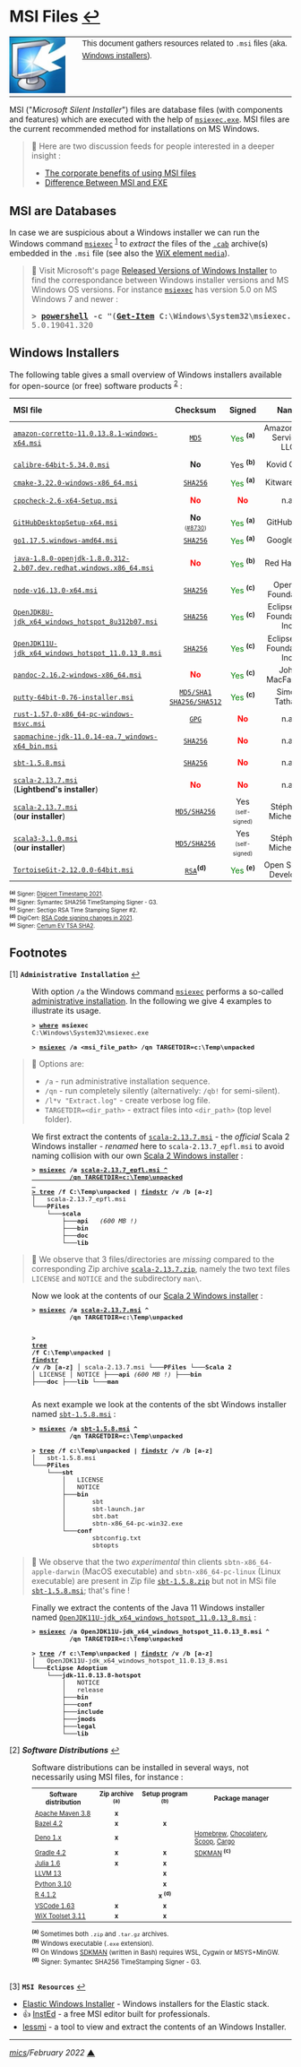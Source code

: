 # <span id="top">MSI Files</span> <span style="size:30%;"><a href="README.md">↩</a></span>

<table style="font-family:Helvetica,Arial;font-size:14px;line-height:1.6;">
  <tr>
  <td style="border:0;padding:0 10px 0 0;min-width:120px;"><a href="https://docs.microsoft.com/en-us/windows/win32/msi/windows-installer-development-tools" rel="external"><img src="./images/win-installer.png" width="100" alt=".msi files"/></a></td>
  <td style="border:0;padding:0;vertical-align:text-top;">This document gathers resources related to <code>.msi</code> files (aka. <a href="https://docs.microsoft.com/en-us/windows/win32/msi/windows-installer-development-tools" rel="external">Windows installers</a>).
  </td>
  </tr>
</table>

MSI ("*Microsoft Silent Installer*") files are database files (with components and features) which are executed with the help of [`msiexec.exe`][msiexec_cmd]. MSI files are the current recommended method for installations on MS Windows.

> **:mag_right:** Here are two discussion feeds for people interested in a deeper insight :
> - [The corporate benefits of using MSI files](https://serverfault.com/questions/11670/the-corporate-benefits-of-using-msi-files/274609)
> - [Difference Between MSI and EXE](https://askanydifference.com/difference-between-msi-and-exe/)


## <span id="databases">MSI are Databases</span>

In case we are suspicious about a Windows installer we can run the Windows command [`msiexec`](https://docs.microsoft.com/en-us/windows-server/administration/windows-commands/msiexec) <sup id="anchor_01"><a href="#footnote_01">1</a></sup> to *extract* the files of the <a href="https://en.wikipedia.org/wiki/Cabinet_(file_format)"><code>.cab</code></a> archive(s) embedded in the <code>.msi</code> file (see also the [WiX element `media`](https://wixtoolset.org/documentation/manual/v3/xsd/wix/media.html)).

> **:mag_right:** Visit Microsoft's page [Released Versions of Windows Installer](https://docs.microsoft.com/en-us/windows/win32/msi/released-versions-of-windows-installer) to find the correspondance between Windows installer versions and MS Windows OS versions. For instance [`msiexec`][msiexec_cmd] has version 5.0 on MS Windows 7 and newer :
> <pre>
> <b>&gt; <a href="https://docs.microsoft.com/en-us/powershell/module/microsoft.powershell.core/about/about_powershell_exe?view=powershell-5.1">powershell</a> -c "(<a href="https://docs.microsoft.com/en-us/powershell/module/microsoft.powershell.management/get-item?view=powershell-7.2">Get-Item</a> C:\Windows\System32\msiexec.exe).VersionInfo.ProductVersion"</b>
> 5.0.19041.320
> </pre>

## <span id="installers">Windows Installers</span>

The following table gives a small overview of Windows installers available for open-source (or free) software products <sup id="anchor_02"><a href="#footnote_02">2</a></sup> :

| MSI&nbsp;file  | Checksum | Signed | Name | Destination&nbsp;folder (<i>default</i>) |
|:---------------|:--------:|:------:|:----:|:-----------------------------------------|
| [`amazon-corretto-11.0.13.8.1-windows-x64.msi`](https://github.com/corretto/corretto-11/releases) | [`MD5`](https://github.com/corretto/corretto-11/releases) | <span style="color:green;">Yes</span> **<sup>(a)</sup>** | Amazon.com Services LLC | `C:\Program Files\Amazon Corretto\` |
| [`calibre-64bit-5.34.0.msi`](https://github.com/kovidgoyal/calibre/releases) | <b>No</b> | Yes **<sup>(b)</sup>**| Kovid Goyal | `C:\Program Files\Calibre2\` |
| [`cmake-3.22.0-windows-x86_64.msi`](https://cmake.org/download/) | [`SHA256`](https://cmake.org/download/) | <span style="color:green;">Yes</span> **<sup>(a)</sup>** | Kitware,&nbsp;Inc. | `C:\Program Files\CMake\` |
| [`cppcheck-2.6-x64-Setup.msi`](https://github.com/danmar/cppcheck/releases) | <span style="color:red;"><b>No</b></span> | <span style="color:red;"><b>No</b></span> | n.a. | `C:\Program Files\Cppcheck\` |
| [`GitHubDesktopSetup-x64.msi`](https://desktop.github.com/) | <b>No</b><br/><span style="font-size:70%;">([#8730](https://github.com/desktop/desktop/issues/8730))</span> | <span style="color:green;">Yes</span> **<sup>(a)</sup>** | GitHub,&nbsp;Inc. | `C:\Program Files(x86)\GitHubDesktop\` |
| [`go1.17.5.windows-amd64.msi`](https://go.dev/dl/#stable) | [`SHA256`](https://go.dev/dl/#stable) | <span style="color:green;">Yes</span> **<sup>(a)</sup>** | Google LLC | `C:\Program Files\Go\` |
| [`java-1.8.0-openjdk-1.8.0.312-2.b07.dev.redhat.windows.x86_64.msi`](https://developers.redhat.com/products/openjdk/download) | <span style="color:red;"><b>No</b></span> | <span style="color:green;">Yes</span> **<sup>(b)</sup>** | Red Hat, Inc. | `C:\Program Files\RedHat\java-1.8.0-openjdk-1.8.0.312-2` |
| [`node-v16.13.0-x64.msi`](https://nodejs.org/en/download/) | [`SHA256`](https://nodejs.org/en/download/) | <span style="color:green;">Yes</span> **<sup>(c)</sup>** | OpenJS Foundation | `C:\Program Files\nodejs\` |
| [`OpenJDK8U-jdk_x64_windows_hotspot_8u312b07.msi`](https://adoptium.net/archive.html?variant=openjdk8&jvmVariant=hotspot) | [`SHA256`](https://adoptopenjdk.net/archive.html?variant=openjdk8&jvmVariant=hotspot) | <span style="color:green;">Yes</span> **<sup>(c)</sup>** | Eclipse.org Foundation, Inc. | `C:\Program Files\Eclipse Adoptium\jdk-8.0.312.7-hotspot\` |
| [`OpenJDK11U-jdk_x64_windows_hotspot_11.0.13_8.msi`](https://adoptium.net/archive.html?variant=openjdk11&jvmVariant=hotspot) | [`SHA256`](https://adoptopenjdk.net/archive.html?variant=openjdk11&jvmVariant=hotspot) | <span style="color:green;">Yes</span> **<sup>(c)</sup>** | Eclipse.org Foundation, Inc. | `C:\Program Files\Eclipse Adoptium\jdk-11.0.13.8-hotspot\` |
| [`pandoc-2.16.2-windows-x86_64.msi`](https://pandoc.org/installing.html) | <span style="color:red;"><b>No</b></span> | <span style="color:green;">Yes</span> **<sup>(c)</sup>** | John MacFarlane | `C:\Program Files\Pandoc\` |
| [`putty-64bit-0.76-installer.msi`](https://www.chiark.greenend.org.uk/~sgtatham/putty/latest.html) | [`MD5/SHA1`](https://www.chiark.greenend.org.uk/~sgtatham/putty/latest.html#Checksum%20files)<br/>[`SHA256/SHA512`](https://www.chiark.greenend.org.uk/~sgtatham/putty/latest.html#Checksum%20files) | <span style="color:green;">Yes</span> **<sup>(c)</sup>** | Simon Tatham | `C:\Program Files\PuTTY\`|
| [`rust-1.57.0-x86_64-pc-windows-msvc.msi`](https://forge.rust-lang.org/infra/other-installation-methods.html#standalone-installers) | [`GPG`](https://forge.rust-lang.org/infra/other-installation-methods.html#standalone-installers) | <span style="color:red;"><b>No</b></span> | n.a. | `C:\Program Files\Rust stable MSVC 1.57\`|
| [`sapmachine-jdk-11.0.14-ea.7_windows-x64_bin.msi`](https://github.com/SAP/SapMachine/releases) | [`SHA256`](https://github.com/SAP/SapMachine/releases) | <span style="color:red;"><b>No</b></span> | n.a. | `C:\Program Files\SapMachine\JDK\11\` |
| [`sbt-1.5.8.msi`](https://github.com/sbt/sbt/releases/tag/v1.5.8) | [`SHA256`](https://github.com/sbt/sbt/releases/tag/v1.5.8) | <span style="color:red;"><b>No</b></span> | n.a. | `C:\Program Files(x86)\sbt\` |
| [`scala-2.13.7.msi`](https://scala-lang.org/files/archive/)<br/>(<b>Lightbend's installer</b>) | <span style="color:red;"><b>No</b></span> | <span style="color:red;"><b>No</b></span> | n.a. | `C:\Program Files (x86)\scala\` |
| [`scala-2.13.7.msi`](https://github.com/michelou/wix-examples/releases)<br/>(<b>our installer</b>) | [`MD5/SHA256`](https://github.com/michelou/wix-examples/releases) | Yes<br/><span style="font-size:70%;">(self-signed)</span> | Stéphane Micheloud | `C:\Program Files\Scala 2\` |
| [`scala3-3.1.0.msi`](https://github.com/michelou/wix-examples/releases)<br/>(<b>our installer</b>) | [`MD5/SHA256`](https://github.com/michelou/wix-examples/releases) | Yes<br/><span style="font-size:70%;">(self-signed)</span> | Stéphane Micheloud | `C:\Program Files\Scala 3\` |
| [`TortoiseGit-2.12.0.0-64bit.msi`](https://tortoisegit.org/download/) | [`RSA`](https://download.tortoisegit.org/tgit/2.12.0.0/)**<sup>(d)</sup>** | <span style="color:green;">Yes</span> **<sup>(e)</sup>** | Open Source Developer | `C:\Program Files\TortoiseGit\` |
<div style="font-size:70%;"><b><sup>(a)</sup></b> Signer: <a href="https://www.digicert.com/kb/code-signing/signcode-signtool-command-line.htm">Digicert Timestamp 2021</a>.</div>
<div style="font-size:70%;"><b><sup>(b)</sup></b> Signer: Symantec SHA256 TimeStamping Signer - G3.</div>
<div style="font-size:70%;"><b><sup>(c)</sup></b> Signer: Sectigo RSA Time Stamping Signer #2.</div>
<div style="font-size:70%;"><b><sup>(d)</sup></b> DigiCert: <a href="https://knowledge.digicert.com/alerts/code-signing-new-minimum-rsa-keysize.html">RSA Code signing changes in 2021</a>.</div>
<div style="font-size:70%;"><b><sup>(e)</sup></b> Signer: <a href="https://www.certum.eu/en/cert_expertise_root_certificates/">Certum EV TSA SHA2</a>.</div>

## <span id="footnotes">Footnotes</span>

<span id="footnote_01">[1]</span> **`Administrative Installation`** [↩](#anchor_01)

<dl><dd>
With option <code>/a</code> the Windows command <a href="https://docs.microsoft.com/en-us/windows-server/administration/windows-commands/msiexec"><code>msiexec</code></a> performs a so-called <a href="https://stackoverflow.com/questions/5564619/what-is-the-purpose-of-administrative-installation-initiated-using-msiexec-a">administrative installation</a>. In the following we give 4 examples to illustrate its usage.
</dd>
<dd>
<pre style="font-size:80%;">
<b>&gt; <a href="https://docs.microsoft.com/en-us/windows-server/administration/windows-commands/where" rel="external">where</a> msiexec</b>
C:\Windows\System32\msiexec.exe
&nbsp;
<b>&gt; <a href="https://docs.microsoft.com/en-us/windows-server/administration/windows-commands/msiexec" rel="external">msiexec</a> /a &lt;msi_file_path&gt; /qn TARGETDIR=c:\Temp\unpacked</b>
</pre>
</dd></dl>

> **:mag_right:** Options are:
> - `/a` - run administrative installation sequence.
> - `/qn` - run completely silently (alternatively: `/qb!` for semi-silent).
> - `/l*v "Extract.log"` - create verbose log file.
> - `TARGETDIR=<dir_path>` - extract files into `<dir_path>` (top level folder).

<dl><dd>
We first extract the contents of <a href="https://scala-lang.org/files/archive/"><code>scala-2.13.7.msi</code></a> - the <i>official</i> Scala 2 Windows installer - <i>renamed</i> here to <code>scala-2.13.7_epfl.msi</code> to avoid naming collision with our own <a href="./scala2-examples/README.md">Scala 2 Windows installer</a> :
</dd>
<dd>
<pre style="font-size:80%;">
<b>&gt; <a href="https://docs.microsoft.com/en-us/windows-server/administration/windows-commands/msiexec">msiexec</a> /a <a href="https://scala-lang.org/files/archive/">scala-2.13.7_epfl.msi</aS> ^<br/>          /qn TARGETDIR=c:\Temp\unpacked</b>
&nbsp;
<b>&gt; <a href="https://docs.microsoft.com/en-us/windows-server/administration/windows-commands/tree">tree</a> /f C:\Temp\unpacked | <a href="https://docs.microsoft.com/en-us/windows-server/administration/windows-commands/findstr">findstr</a> /v /b [a-z]</b>
│   scala-2.13.7_epfl.msi
└───<b>PFiles</b>
    └───<b>scala</b>
        ├───<b>api</b>   <i>(600 MB !)</i>
        ├───<b>bin</b>
        ├───<b>doc</b>
        └───<b>lib</b>
</pre>
</dd></dl>

> **:mag_right:** We observe that 3 files/directories are <i>missing</i> compared to the corresponding Zip archive <a href="https://scala-lang.org/files/archive/"><code>scala-2.13.7.zip</code></a>, namely the two text files <code>LICENSE</code> and <code>NOTICE</code> and the subdirectory `man\`.

<dl><dd>
Now we look at the contents of our <a href="./scala2-examples/README.md">Scala 2 Windows installer</a> :
</dd>
<dd>
<pre style="font-size:80%;">
<b>&gt; <a href="https://docs.microsoft.com/en-us/windows-server/administration/windows-commands/msiexec">msiexec</a> /a <a href="https://github.com/michelou/wix-examples/releases/tag/scala-2.13.7.msi">scala-2.13.7.msi</a> ^<br/>          /qn TARGETDIR=c:\Temp\unpacked</b>

<b>&gt; <a href="https://docs.microsoft.com/en-us/windows-server/administration/windows-commands/tree">tree</a> /f C:\Temp\unpacked | <a href="https://docs.microsoft.com/en-us/windows-server/administration/windows-commands/findstr">findstr</a> /v /b [a-z]</b>
│   scala-2.13.7.msi
└───<b>PFiles</b>
    └───<b>Scala 2</b>
        │   LICENSE
        │   NOTICE
        ├───<b>api</b>   <i>(600 MB !)</i>
        ├───<b>bin</b>
        ├───<b>doc</b>
        ├───<b>lib</b>
        └───<b>man</b>
</pre>
</dd>
<dd>
As next example we look at the contents of the sbt Windows installer named <a href="https://github.com/sbt/sbt/releases/tag/v1.5.8"><code>sbt-1.5.8.msi</code></a> : 
</dd>
<dd>
<pre style="font-size:80%;">
<b>&gt; <a href="https://docs.microsoft.com/en-us/windows-server/administration/windows-commands/msiexec">msiexec</a> /a <a href="https://github.com/sbt/sbt/releases/tag/v1.5.8">sbt-1.5.8.msi</a> ^<br/>          /qn TARGETDIR=c:\Temp\unpacked</b>
&nbsp;
<b>&gt; <a href="https://docs.microsoft.com/en-us/windows-server/administration/windows-commands/tree">tree</a> /f c:\Temp\unpacked | <a href="https://docs.microsoft.com/en-us/windows-server/administration/windows-commands/findstr">findstr</a> /v /b [a-z]</b>
│   sbt-1.5.8.msi
└───<b>PFiles</b>
    └───<b>sbt</b>
        │   LICENSE
        │   NOTICE
        ├───<b>bin</b>
        │       sbt
        │       sbt-launch.jar
        │       sbt.bat
        │       sbtn-x86_64-pc-win32.exe
        └───<b>conf</b>
                sbtconfig.txt
                sbtopts
</pre>
</dd></dl>

> **:mag_right:** We observe that the two *experimental* thin clients `sbtn-x86_64-apple-darwin` (MacOS executable) and `sbtn-x86_64-pc-linux` (Linux executable) are present in Zip file [`sbt-1.5.8.zip`](https://github.com/sbt/sbt/releases/tag/v1.5.8) but not in MSi file [`sbt-1.5.8.msi`](https://github.com/sbt/sbt/releases/tag/v1.5.8); that's fine !

<dl><dd>
Finally we extract the contents of the Java 11 Windows installer named <a href="https://adoptium.net/archive.html?variant=openjdk11&jvmVariant=hotspot"><code>OpenJDK11U-jdk_x64_windows_hotspot_11.0.13_8.msi</code></a> :
</dd>
<dd>
<pre style="font-size:80%;">
<b>&gt; <a href="https://docs.microsoft.com/en-us/windows-server/administration/windows-commands/msiexec">msiexec</a> /a OpenJDK11U-jdk_x64_windows_hotspot_11.0.13_8.msi ^<br/>          /qn TARGETDIR=c:\Temp\unpacked</b>
&nbsp;
<b>&gt; <a href="https://docs.microsoft.com/en-us/windows-server/administration/windows-commands/tree">tree</a> /f c:\Temp\unpacked | <a href="https://docs.microsoft.com/en-us/windows-server/administration/windows-commands/findstr">findstr</a> /v /b [a-z]</b>
│   OpenJDK11U-jdk_x64_windows_hotspot_11.0.13_8.msi
└───<b>Eclipse Adoptium</b>
    └───<b>jdk-11.0.13.8-hotspot</b>
        │   NOTICE
        │   release
        ├───<b>bin</b>
        ├───<b>conf</b>
        ├───<b>include</b>
        ├───<b>jmods</b>
        ├───<b>legal</b>
        └───<b>lib</b>
</pre>
</dd></dl>

<span id="footnote_02">[2]</span> ***Software Distributions*** [↩](#anchor_02)

<dl><dd>
Software distributions can be installed in several ways, not necessarily using MSI files, for instance :
</dd>
<dd>
<table style="font-size:80%;">
<tr>
<th>Software distribution</th>
<th>Zip archive <sup><b>(a)</b></sup></td>
<th>Setup program <sup><b>(b)</b></sup></th>
<th>Package manager</th>
</tr>
<tr>
<td><a href="https://maven.apache.org/download.cgi#files">Apache Maven 3.8</a></td>
<td style="text-align:center;"><b>x</b></td>
<td></td>
<td></td>
</tr>
<tr>
<td><a href="https://github.com/bazelbuild/bazel/releases">Bazel 4.2</a></td>
<td style="text-align:center;"><b>x</b></td>
<td style="text-align:center;"><b>x</b></td>
<td></td>
</tr>
<tr>
<td><a href="https://github.com/denoland/deno/releases">Deno 1.x</a></td>
<td style="text-align:center;"><b>x</b></td>
<td></td>
<td><a href="https://formulae.brew.sh/formula/deno">Homebrew</a>, <a href="https://chocolatey.org/packages/deno">Chocolatery</a>, <a href="https://scoop.sh/">Scoop</a>, <a href="https://crates.io/crates/deno">Cargo</a></td>
</tr>
<tr>
<td><a href="https://gradle.org/install/">Gradle 4.2</a></td>
<td style="text-align:center;"><b>x</b></td>
<td style="text-align:center;"><b>x</b></td>
<td><a href="https://sdkman.io/">SDKMAN</a> <sup><b>(c)</b></sup></td>
</tr>
<tr>
<td><a href="https://julialang.org/downloads/#long_term_support_release">Julia 1.6</a></td>
<td style="text-align:center;"><b>x</b></td>
<td style="text-align:center;"><b>x</b></td>
<td></td>
</tr>
<tr>
<td><a href="https://github.com/llvm/llvm-project/releases/tag/llvmorg-13.0.0">LLVM 13</a></td>
<td></td>
<td style="text-align:center;"><b>x</b></td>
<td></td>
</tr>
<tr>
<td><a href="https://www.python.org/downloads/release/python-3100/">Python 3.10</a></td>
<td></td>
<td style="text-align:center;"><b>x</b></td>
<td></td>
</tr>
<tr>
<td><a href="https://cran.r-project.org/bin/windows/base/">R 4.1.2</a></td>
<td></td>
<td style="text-align:center;"><b>x</b> <sup><b>(d)</b></sup></td>
<td></td>
</tr>
<tr>
<td><a href="https://code.visualstudio.com/download">VSCode 1.63</a></td>
<td style="text-align:center;"><b>x</b></td>
<td style="text-align:center;"><b>x</b></td>
<td></td>
</tr>
<tr>
<td><a href="https://github.com/wixtoolset/wix3/releases/tag/wix3112rtm">WiX Toolset 3.11</a></td>
<td style="text-align:center;"><b>x</b></td>
<td style="text-align:center;"><b>x</b></td>
<td></td>
</tr>
</table>
<div style="font-size:80%;"><sup><b>(a)</b></sup> Sometimes both <code>.zip</code> and <code>.tar.gz</code> archives.</div>
<div style="font-size:80%;"><sup><b>(b)</b></sup> Windows executable (<code>.exe</code> extension).</div>
<div style="font-size:80%;"><sup><b>(c)</b></sup> On Windows <a href="https://sdkman.io/install">SDKMAN</a> (written in Bash) requires WSL, Cygwin or MSYS+MinGW.</div>
<div style="font-size:80%;"><b><sup>(d)</sup></b> Signer: Symantec SHA256 TimeStamping Signer - G3.<br/>&nbsp;</div>
</dd></dl>

<span id="footnote_03">[3]</span> **`MSI Resources`** [↩](#anchor_03)

- [Elastic Windows Installer][project_elastic] - Windows installers for the Elastic stack.
- &#128077; [InstEd][tool_insted] - a free MSI editor built for professionals.
- [lessmi][tool_lessmsi] - a tool to view and extract the contents of an Windows Installer.

***

*[mics](https://lampwww.epfl.ch/~michelou/)/February 2022* [**&#9650;**](#top)
<span id="bottom">&nbsp;</span>

<!-- link refs -->

[msiexec_cmd]: https://docs.microsoft.com/en-us/windows-server/administration/windows-commands/msiexec
[project_elastic]: https://github.com/elastic/windows-installers
[tool_insted]: http://www.instedit.com/
[tool_lessmsi]: https://github.com/activescott/lessmsi
